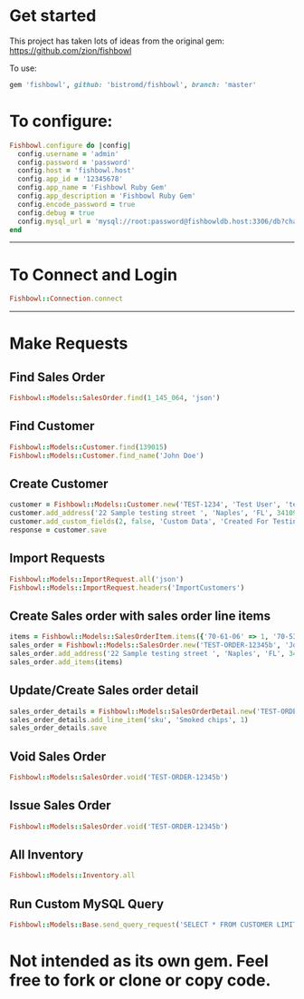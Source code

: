 # Get started
This project has taken lots of ideas from the original gem: https://github.com/zion/fishbowl

To use:
```ruby
gem 'fishbowl', github: 'bistromd/fishbowl', branch: 'master'
```

# To configure:
```ruby
Fishbowl.configure do |config|
  config.username = 'admin'
  config.password = 'password'
  config.host = 'fishbowl.host'
  config.app_id = '12345678'
  config.app_name = 'Fishbowl Ruby Gem'
  config.app_description = 'Fishbowl Ruby Gem'
  config.encode_password = true
  config.debug = true
  config.mysql_url = 'mysql://root:password@fishbowldb.host:3306/db?charset=utf8mb4'
end
```

-------

# To Connect and Login
```ruby
Fishbowl::Connection.connect
```
--------

# Make Requests
## Find Sales Order
```ruby
Fishbowl::Models::SalesOrder.find(1_145_064, 'json')
```

## Find Customer
```ruby
Fishbowl::Models::Customer.find(139015)
Fishbowl::Models::Customer.find_name('John Doe')
```

## Create Customer
```ruby
customer = Fishbowl::Models::Customer.new('TEST-1234', 'Test User', 'test@testing1234.com')
customer.add_address('22 Sample testing street ', 'Naples', 'FL', 34109)
customer.add_custom_fields(2, false, 'Custom Data', 'Created For Testing')
response = customer.save
```

## Import Requests
```ruby
Fishbowl::Models::ImportRequest.all('json')
Fishbowl::Models::ImportRequest.headers('ImportCustomers')
```

## Create Sales order with sales order line items
```ruby
items = Fishbowl::Models::SalesOrderItem.items({'70-61-06' => 1, '70-53-05' => 1})
sales_order = Fishbowl::Models::SalesOrder.new('TEST-ORDER-12345b', 'John Doe', 'WA', "******* SAMPLE NOTES *******")
sales_order.add_address('22 Sample testing street ', 'Naples', 'FL', 34109)
sales_order.add_items(items)
```

## Update/Create Sales order detail
```ruby
sales_order_details = Fishbowl::Models::SalesOrderDetail.new('TEST-ORDER-12345a')
sales_order_details.add_line_item('sku', 'Smoked chips', 1)
sales_order_details.save
```

## Void Sales Order
```ruby
Fishbowl::Models::SalesOrder.void('TEST-ORDER-12345b')
```

## Issue Sales Order
```ruby
Fishbowl::Models::SalesOrder.void('TEST-ORDER-12345b')
```

## All Inventory
```ruby
Fishbowl::Models::Inventory.all
```

## Run Custom MySQL Query
```ruby
Fishbowl::Models::Base.send_query_request('SELECT * FROM CUSTOMER LIMIT 2')
```

# Not intended as its own gem. Feel free to fork or clone or copy code.
